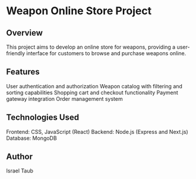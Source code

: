 # Weapon Online Store Project
## Overview
This project aims to develop an online store for weapons, providing a user-friendly interface for customers to browse and purchase weapons online.

## Features
User authentication and authorization
Weapon catalog with filtering and sorting capabilities
Shopping cart and checkout functionality
Payment gateway integration
Order management system

## Technologies Used
Frontend: CSS, JavaScript (React)
Backend: Node.js (Express and Next.js)
Database: MongoDB

## Author
Israel Taub


